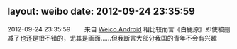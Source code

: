 layout: weibo
date: 2012-09-24 23:35:59
---
<meta name="referrer" content="no-referrer" />

2012-09-24 23:35:59  &nbsp;&nbsp;&nbsp;&nbsp;&nbsp;&nbsp; 来自 <a href="http://app.weibo.com/t/feed/l4RWD" rel="nofollow">Weico.Android</a>
相比较而言《白鹿原》即使被删减了也还是很不错的，尤其是画面……但我断言大部分我国的青年不会有兴趣 ​​​
